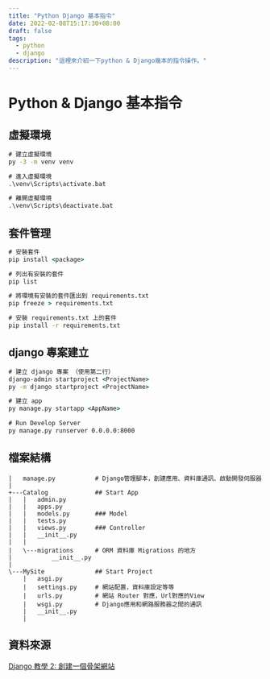 ```yaml
---
title: "Python Django 基本指令"
date: 2022-02-08T15:17:30+08:00
draft: false
tags: 
  - python
  - django
description: "這裡來介紹一下python & Django幾本的指令操作。"
---
```


# Python & Django 基本指令

## 虛擬環境
``` cmd
# 建立虛擬環境
py -3 -m venv venv

# 進入虛擬環境
.\venv\Scripts\activate.bat

# 離開虛擬環境
.\venv\Scripts\deactivate.bat
```

## 套件管理
``` cmd
# 安裝套件
pip install <package>

# 列出有安裝的套件
pip list

# 將環境有安裝的套件匯出到 requirements.txt
pip freeze > requirements.txt

# 安裝 requirements.txt 上的套件
pip install -r requirements.txt
```

## django 專案建立
``` cmd
# 建立 django 專案 （使用第二行）
django-admin startproject <ProjectName>
py -m django startproject <ProjectName>

# 建立 app
py manage.py startapp <AppName>

# Run Develop Server
py manage.py runserver 0.0.0.0:8000
```

## 檔案結構
```
|   manage.py			# Django管理腳本，創建應用、資料庫通訊、啟動開發伺服器
|
+---Catalog				## Start App
|   |   admin.py
|   |   apps.py
|   |   models.py		### Model
|   |   tests.py
|   |   views.py		### Controller
|   |   __init__.py
|   |
|   \---migrations		# ORM 資料庫 Migrations 的地方
|           __init__.py
|
\---MySite				## Start Project
    |   asgi.py
    |   settings.py		# 網站配置，資料庫設定等等
    |   urls.py			# 網站 Router 對應，Url對應的View
    |   wsgi.py			# Django應用和網路服務器之間的通訊
    |   __init__.py
    |
```

## 資料來源
[Django 教學 2: 創建一個骨架網站](https://developer.mozilla.org/zh-TW/docs/Learn/Server-side/Django/skeleton_website)